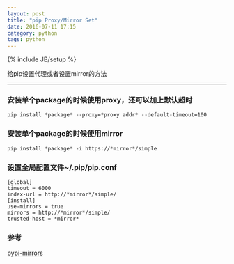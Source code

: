 ```yaml
---
layout: post
title: "pip Proxy/Mirror Set"
date: 2016-07-11 17:15
category: python
tags: python
---
```

{% include JB/setup %}

给pip设置代理或者设置mirror的方法

------

### 安装单个package的时候使用proxy，还可以加上默认超时
    pip install *package* --proxy=*proxy addr* --default-timeout=100

### 安装单个package的时候使用mirror
    pip install *package* -i https://*mirror*/simple

### 设置全局配置文件~/.pip/pip.conf
    [global]
    timeout = 6000
    index-url = http://*mirror*/simple/
    [install]
    use-mirrors = true
    mirrors = http://*mirror*/simple/
    trusted-host = *mirror*

### 参考
[pypi-mirrors](https://pypi-mirrors.org/)
